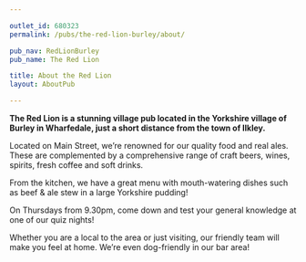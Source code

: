 ```yaml
---

outlet_id: 680323
permalink: /pubs/the-red-lion-burley/about/

pub_nav: RedLionBurley
pub_name: The Red Lion

title: About the Red Lion
layout: AboutPub

---
```

	
	
	
**The Red Lion is a stunning village pub located in the Yorkshire village of Burley in Wharfedale, just a short distance from the town of Ilkley.**

Located on Main Street, we’re renowned for our quality food and real ales. These are complemented by a comprehensive range of craft beers, wines, spirits, fresh coffee and soft drinks.

From the kitchen, we have a great menu with mouth-watering dishes such as beef & ale stew in a large Yorkshire pudding! 

On Thursdays from 9.30pm, come down and test your general knowledge at one of our quiz nights!

Whether you are a local to the area or just visiting, our friendly team will make you feel at home. We’re even dog-friendly in our bar area!
